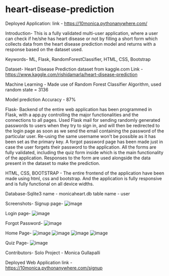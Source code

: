 # heart-disease-prediction
Deployed Application:
link - https://10monica.pythonanywhere.com/

Introduction-
This is a fully validated multi-user application, where a user can check if he/she has heart disease or not by filling a short form which collects data from the heart disease prediction model and returns with a response based on the dataset used. 

Keywords- 
ML, Flask, RandomForestClassifier, HTML, CSS, Bootstrap

Dataset-
Heart Disease Prediction dataset from kaggle.com
Link - https://www.kaggle.com/rishidamarla/heart-disease-prediction

Machine Learning - 
Made use of Random Forest Classifier Algorithm, used random state = 3136

Model prediction Accuracy - 
87%

Flask-
Backend of the entire web application has been programmed in Flask, with a app.py controlling the major functionalities and the connections to all pages. 
Used Flask mail for sending randomly generated passwords to users when they try to sign in, and will then be redirected to the login page as soon as we send the email containing the password of the particular user. 
Re-using the same username won't be possible as it has been set as the primary key. 
A forgot password page has been made just in case the user forgets their password to the application.
All the forms are fully validated, including the quiz form inside which is the main functionality of the application. Responses to the form are used alongside the data present in the dataset to make the prediction.

HTML, CSS, BOOTSTRAP -
The entire frontend of the application have been made using html, css and bootstrap. And the application is fully responsive and is fully functional on all device widths.

Database-Sqlite3
name - monicaheart.db
table name - user

Screenshots-
Signup page-
![image](https://user-images.githubusercontent.com/82702672/145677319-294c2f3f-3384-42d0-848a-2ecdae03e70b.png)

Login page-
![image](https://user-images.githubusercontent.com/82702672/145677364-c4020995-e143-463b-9c46-652ab26eb8b2.png)

Forgot Password-
![image](https://user-images.githubusercontent.com/82702672/145677379-0a27c60a-0abc-4ca1-9254-c8910b96d66b.png)

Home Page-
![image](https://user-images.githubusercontent.com/82702672/145677406-a3940c4a-a6e2-451c-b790-a9df910e899f.png)
![image](https://user-images.githubusercontent.com/82702672/145677419-c6f720a2-bf2f-4f8c-9a46-0babb0cc28a1.png)
![image](https://user-images.githubusercontent.com/82702672/145677424-c5497e31-1f57-406c-b838-287f54a12112.png)
![image](https://user-images.githubusercontent.com/82702672/145677431-91c5cf18-25ce-49a6-be78-e47f2b23355f.png)

Quiz Page-
![image](https://user-images.githubusercontent.com/82702672/145677438-292c9ddd-a508-4fe7-9f3e-234b9beb7446.png)

Contributors-
Solo Project - Monica Gullapalli

Deployed Web Application link -
https://10monica.pythonanywhere.com/signup







